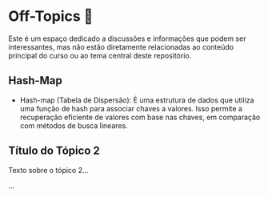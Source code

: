 # Off-Topics :jigsaw:	

Este é um espaço dedicado a discussões e informações que podem ser interessantes,
mas não estão diretamente relacionadas ao conteúdo principal do curso ou ao tema central deste repositório.

## Hash-Map

* Hash-map (Tabela de Dispersão):
É uma estrutura de dados que utiliza uma função de hash para associar chaves a valores.
Isso permite a recuperação eficiente de valores com base nas chaves, em comparação com métodos de busca lineares.

## Título do Tópico 2

Texto sobre o tópico 2...

...

